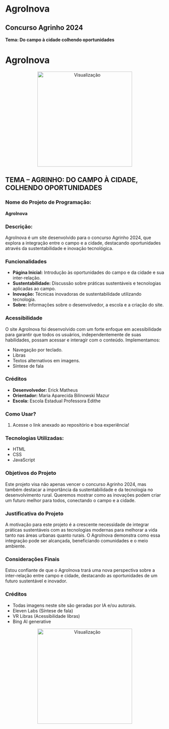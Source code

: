 # AgroInova

## Concurso Agrinho 2024
**Tema: Do campo à cidade colhendo oportunidades**

# AgroInova

<p align="center">
  <img src="https://drive.google.com/uc?export=view&id=1QEFuFfr8TNC5lSpzPxhetTFIA029Gwl5" alt="Visualização" width="300"/>
</p>

## TEMA – AGRINHO: DO CAMPO À CIDADE, COLHENDO OPORTUNIDADES

### Nome do Projeto de Programação:

**AgroInova**

### Descrição:

AgroInova é um site desenvolvido para o concurso Agrinho 2024, que explora a integração entre o campo e a cidade, destacando oportunidades através da sustentabilidade e inovação tecnológica.

### Funcionalidades

- **Página Inicial:** Introdução às oportunidades do campo e da cidade e sua inter-relação.
- **Sustentabilidade:** Discussão sobre práticas sustentáveis e tecnologias aplicadas ao campo.
- **Inovação:** Técnicas inovadoras de sustentabilidade utilizando tecnologia.
- **Sobre:** Informações sobre o desenvolvedor, a escola e a criação do site.

### Acessibilidade

O site AgroInova foi desenvolvido com um forte enfoque em acessibilidade para garantir que todos os usuários, independentemente de suas habilidades, possam acessar e interagir com o conteúdo. Implementamos:

- Navegação por teclado.
- Libras
- Textos alternativos em imagens.
- Síntese de fala

### Créditos

- **Desenvolvedor:** Erick Matheus
- **Orientador:** Maria Aparecida Bilinowski Mazur
- **Escola:** Escola Estadual Professora Edithe

### Como Usar?

1. Acesse o link anexado ao repositório e boa experiência!

### Tecnologias Utilizadas:

- HTML
- CSS
- JavaScript

### Objetivos do Projeto

Este projeto visa não apenas vencer o concurso Agrinho 2024, mas também destacar a importância da sustentabilidade e da tecnologia no desenvolvimento rural. Queremos mostrar como as inovações podem criar um futuro melhor para todos, conectando o campo e a cidade.

### Justificativa do Projeto

A motivação para este projeto é a crescente necessidade de integrar práticas sustentáveis com as tecnologias modernas para melhorar a vida tanto nas áreas urbanas quanto rurais. O AgroInova demonstra como essa integração pode ser alcançada, beneficiando comunidades e o meio ambiente.

### Considerações Finais

Estou confiante de que o AgroInova trará uma nova perspectiva sobre a inter-relação entre campo e cidade, destacando as oportunidades de um futuro sustentável e inovador.

### Créditos

- Todas imagens neste site são geradas por IA e/ou autorais.
- Eleven Labs (Síntese de fala)
- VR Libras (Acessibilidade libras)
- Bing AI generative

<p align="center">
  <img src="https://drive.google.com/uc?export=view&id=1eZWaR7-hq0NALJ76Ht6V8hKRYu0I7Fh6" alt="Visualização" width="300"/>
</p>
